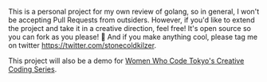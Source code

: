 This is a personal project for my own review of golang, so in general, I won't be accepting Pull Requests from outsiders. 
However, if you'd like to extend the project and take it in a creative direction, feel free! It's open source so you can fork as you please! 🍴 And if you make anything cool, please tag me on twitter https://twitter.com/stonecoldkilzer.

This project will also be a demo for [Women Who Code Tokyo's Creative Coding Series](https://github.com/WWCodeTokyo/creative-coding/wiki).
